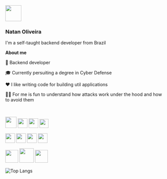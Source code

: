 <img src="https://avatars.githubusercontent.com/u/172435339?v=4" height="50px" />  

### Natan Oliveira

I'm a self-taught backend developer from Brazil 

**About me**

💼 Backend developer

🎓 Currently persuiting a degree in Cyber Defense

❤️ I like writing code for building util applications

🕵️‍♀️ For me is fun to understand how attacks work under the hood and how to avoid them

<br/>

<img src="https://cdn.jsdelivr.net/gh/devicons/devicon@latest/icons/java/java-original-wordmark.svg" height="35px" /> <img src="https://cdn.jsdelivr.net/gh/devicons/devicon@latest/icons/csharp/csharp-original.svg" height="30px" />  <img src="https://cdn.jsdelivr.net/gh/devicons/devicon@latest/icons/python/python-original-wordmark.svg" height="30px" />  <img src="https://cdn.jsdelivr.net/gh/devicons/devicon@latest/icons/javascript/javascript-plain.svg" height="28px" />  

<img src="https://cdn.jsdelivr.net/gh/devicons/devicon@latest/icons/postgresql/postgresql-original.svg" height="30px" /> <img src="https://cdn.jsdelivr.net/gh/devicons/devicon@latest/icons/mongodb/mongodb-original.svg" height="30px" /> <img src="https://cdn.jsdelivr.net/gh/devicons/devicon@latest/icons/mysql/mysql-original.svg" height="30px" /> <img src="https://cdn.jsdelivr.net/gh/devicons/devicon@latest/icons/sqlite/sqlite-original.svg" height="30px" /> 

<img src="https://tryhackme-badges.s3.amazonaws.com/NN4TT4NN.png" height="40px" />  <img src="https://tryhackme.com/img/badges/mrrobot.svg" height="45px" />  <img src="https://tryhackme.com/img/badges/owasptop10.svg" height="40px" />  

![Top Langs](https://github-readme-stats.vercel.app/api/top-langs/?username=natanzeraa&layout=compact&theme=onedark&size_weight=0.5&count_weight=0.5)


<!-- <img src="https://readme-typing-svg.herokuapp.com?font=Jetbrains+mono&size=14&duration=5000&color=33FF33&center=false&vCenter=false&width=500&lines=Hello,+friend;Control+is+an+illusion;We+are+the+99%;Democracy+is+hacked;I'm+not+a+vigilante+hacker+I'm+a+soldier;The+world+is+a+dangerous+place+,+Elliot;Not+because+of+those+who+do+evil;But+because+of+those+who+look+on+and+do+nothing;Is+any+of+it+real+?+I+mean+,+look+at+this;+Look+at+it+!;A+world+built+on+fantasy;The+top+1%+of+the+top+1%;The+guys+who+play+God+without+permission;Nothing+is+coincidence+Everything+is+meant+to+be" alt="Typing SVG"/> -->
